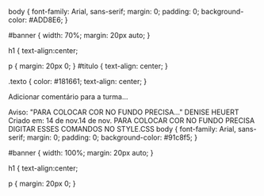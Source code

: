 body {
    font-family: Arial, sans-serif;
    margin: 0;
    padding: 0;
    background-color: #ADD8E6;
}

#banner {
    width: 70%;
    margin: 20px auto;
}

h1 {
    text-align:center;

p {
    margin: 20px 0;
}
#titulo {
    text-align: center;
}

.texto {
    color: #181661;
    text-align: center;
    }

Adicionar comentário para a turma...


Aviso: "PARA COLOCAR COR NO FUNDO PRECISA…"
DENISE HEUERT
Criado em: 14 de nov.14 de nov.
PARA COLOCAR COR NO FUNDO PRECISA DIGITAR ESSES COMANDOS NO STYLE.CSS
body {
    font-family: Arial, sans-serif;
    margin: 0;
    padding: 0;
    background-color: #91c8f5;
}

#banner {
    width: 100%;
    margin: 20px auto;
}

h1 {
    text-align:center;

p {
    margin: 20px 0;
}

